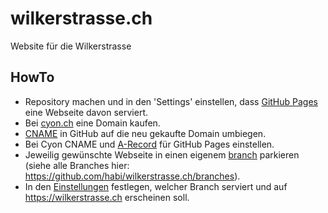 # wilkerstrasse.ch

Website für die Wilkerstrasse

## HowTo

- Repository machen und in den 'Settings' einstellen, dass [GitHub Pages](https://pages.github.com) eine Webseite davon serviert.
- Bei [cyon.ch](https://www.cyon.ch/domains/) eine Domain kaufen.
- [CNAME](CNAME) in GitHub auf die neu gekaufte Domain umbiegen.
- Bei Cyon CNAME und [A-Record](https://docs.github.com/en/free-pro-team@latest/github/working-with-github-pages/managing-a-custom-domain-for-your-github-pages-site#configuring-an-apex-domain) für GitHub Pages einstellen.
- Jeweilig gewünschte Webseite in einen eigenem [branch](https://git-scm.com/docs/git-branch) parkieren (siehe alle Branches hier: https://github.com/habi/wilkerstrasse.ch/branches).
- In den [Einstellungen](https://github.com/habi/wilkerstrasse.ch/settings/pages) festlegen, welcher Branch serviert und auf https://wilkerstrasse.ch erscheinen soll.
